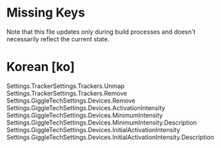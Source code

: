 # Missing Keys
Note that this file updates only during build processes and doesn't necessarily reflect the current state.

# Korean [ko]
Settings.TrackerSettings.Trackers.Unmap  
Settings.TrackerSettings.Trackers.Remove  
Settings.GiggleTechSettings.Devices.Remove  
Settings.GiggleTechSettings.Devices.ActivationIntensity  
Settings.GiggleTechSettings.Devices.MinimumIntensity  
Settings.GiggleTechSettings.Devices.MinimumIntensity.Description  
Settings.GiggleTechSettings.Devices.InitialActivationIntensity  
Settings.GiggleTechSettings.Devices.InitialActivationIntensity.Description  

